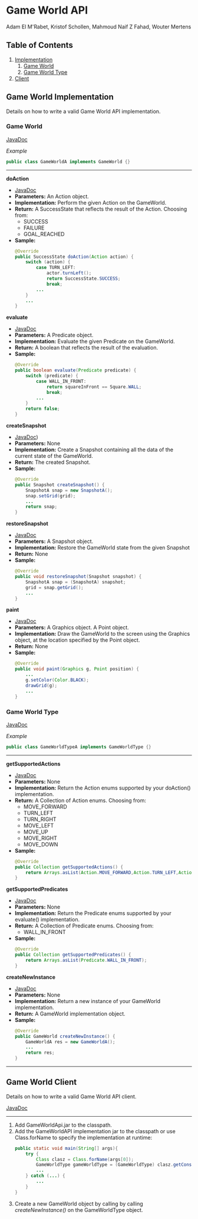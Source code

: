 # Game World API
Adam El M'Rabet, Kristof Schollen, Mahmoud Naif Z Fahad, Wouter Mertens

## Table of Contents
1. [Implementation](#Game-World-Implementation)
    1. [Game World](#Game-World)
    2. [Game World Type](#Game-World-Type)
2. [Client](#Game-World-Client)

## Game World Implementation

Details on how to write a valid Game World API implementation.
### Game World

[JavaDoc](../JavaDoc/com/swop/GameWorld.html)

*Example*
```java
public class GameWorldA implements GameWorld {}
```
----
**doAction**
* [JavaDoc](../JavaDoc/com/swop/GameWorld.html#doAction(com.swop.Action))
* **Parameters:**
    An Action object.
* **Implementation:**
    Perform the given Action on the GameWorld.
* **Return:**
    A SuccessState that reflects the result of the Action.
    Choosing from:
    * SUCCESS
    * FAILURE
    * GOAL_REACHED
* **Sample:**
    ```java
    @Override
    public SuccessState doAction(Action action) {
        switch (action) {
            case TURN_LEFT:
                actor.turnLeft();
                return SuccessState.SUCCESS;
                break;
            ...
        }
        ...
    }
    ```

**evaluate**
* [JavaDoc](../JavaDoc/com/swop/GameWorld.html#evaluate(com.swop.Predicate))
* **Parameters:**
    A Predicate object.
* **Implementation:**
    Evaluate the given Predicate on the GameWorld.
* **Return:**
    A boolean that reflects the result of the evaluation.
* **Sample:**
    ```java
    @Override
    public boolean evaluate(Predicate predicate) {
        switch (predicate) {
            case WALL_IN_FRONT:
                return squareInFront == Square.WALL;
                break;
            ...
        }
        return false;
    }
    ```
**createSnapshot**
* [JavaDoc](../JavaDoc/com/swop/GameWorld.html#createSnapshot()))
* **Parameters:**
    None
* **Implementation:**
    Create a Snapshot containing all the data of the current state of the GameWorld.
* **Return:**
    The created Snapshot.
* **Sample:**
    ```java
    @Override
    public Snapshot createSnapshot() {
        SnapshotA snap = new SnapshotA();
        snap.setGrid(grid);
        ...
        return snap;
    }
    ```
**restoreSnapshot**
* [JavaDoc](../JavaDoc/com/swop/GameWorld.html#restoreSnapshot(com.swop.Snapshot))
* **Parameters:**
    A Snapshot object.
* **Implementation:**
    Restore the GameWorld state from the given Snapshot
* **Return:**
    None
* **Sample:**
    ```java
    @Override
    public void restoreSnapshot(Snapshot snapshot) {
        SnapshotA snap = (SnapshotA) snapshot;
        grid = snap.getGrid();
        ...
    }
    ```
**paint**
* [JavaDoc](../JavaDoc/com/swop/GameWorld.html#paint(java.awt.Graphics,java.awt.Point))
* **Parameters:**
    A Graphics object.
    A Point object.
* **Implementation:**
    Draw the GameWorld to the screen using the Graphics object, at the location specified by the Point object.
* **Return:**
    None
* **Sample:**
    ```java
    @Override
    public void paint(Graphics g, Point position) {
        ...
        g.setColor(Color.BLACK);
        drawGrid(g);
        ...
    }
    ```

### Game World Type
[JavaDoc](../JavaDoc/com/swop/GameWorldType.html)

*Example*
```java
public class GameWorldTypeA implements GameWorldType {}
```
----

**getSupportedActions**
* [JavaDoc](../JavaDoc/com/swop/GameWorldType.html#getSupportedActions())
* **Parameters:**
    None
* **Implementation:**
    Return the Action enums supported by your doAction() implementation.
* **Return:**
    A Collection of Action enums.
    Choosing from:
    * MOVE_FORWARD
    * TURN_LEFT
    * TURN_RIGHT
    * MOVE_LEFT
    * MOVE_UP
    * MOVE_RIGHT
    * MOVE_DOWN
* **Sample:**
    ```java
    @Override
    public Collection getSupportedActions() {
        return Arrays.asList(Action.MOVE_FORWARD,Action.TURN_LEFT,Action.TURN_RIGHT);
    }
    ```

**getSupportedPredicates**
* [JavaDoc](../JavaDoc/com/swop/GameWorldType.html#getSupportedPredicates())
* **Parameters:**
    None
* **Implementation:**
    Return the Predicate enums supported by your evaluate() implementation.
* **Return:**
    A Collection of Predicate enums.
    Choosing from:
    * WALL_IN_FRONT
* **Sample:**
    ```java
    @Override
    public Collection getSupportedPredicates() {
        return Arrays.asList(Predicate.WALL_IN_FRONT);
    }
    ```

**createNewInstance**
* [JavaDoc](../JavaDoc/com/swop/GameWorldType.html#createNewInstance())
* **Parameters:**
    None
* **Implementation:**
    Return a new instance of your GameWorld implementation.
* **Return:**
    A GameWorld implementation object.
* **Sample:**
    ```java
    @Override
    public GameWorld createNewInstance() {
        GameWorldA res = new GameWorldA();
        ...
        return res;
    }
    ```
----
## Game World Client

Details on how to write a valid Game World API client.

[JavaDoc](../JavaDoc/com/swop/package-summary.html)

----
1. Add GameWorldApi.jar to the classpath.
2. Add the GameWorldAPI implementation jar to the classpath or use Class.forName to specify the implementation at runtime:
    ```java
    public static void main(String[] args){
        try {
            Class clasz = Class.forName(args[0]);
            GameWorldType gameWorldType = (GameWorldType) clasz.getConstructor().newInstance();
            ...
        } catch (...) {
            ...
        }
    }
    ```
3. Create a new GameWorld object by calling by calling *createNewInstance()* on the GameWorldType object.